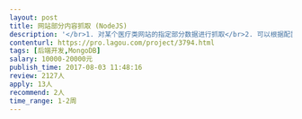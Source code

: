 ```yaml
---                
layout: post       
title: 网站部分内容抓取 (NodeJS)           
description: '</br>1. 对某个医疗类网站的指定部分数据进行抓取</br>2. 可以根据配置，对指定的科室（1个或多个）的数据进行数据抓取</br>3. 支持并行执行 (并行数量可以根据配置指定)</br>4. 要求使用NodeJS 和 Mongodb</br>5. 容错性强，有重试和超时机制, 不会卡死；重启动以后可以从之前中断的地方继续执行</br>6. 要求代码结构清晰，易理解，可配置性强，有足够的注释和日志</br>7. 因为抓取的逻辑并不复杂</br>'     
contenturl: https://pro.lagou.com/project/3794.html      
tags: [后端开发,MongoDB]            
salary: 10000-20000元          
publish_time: 2017-08-03 11:48:16         
review: 2127人                   
apply: 13人                   
recommend: 2人                   
time_range: 1-2周              
---                 
```

